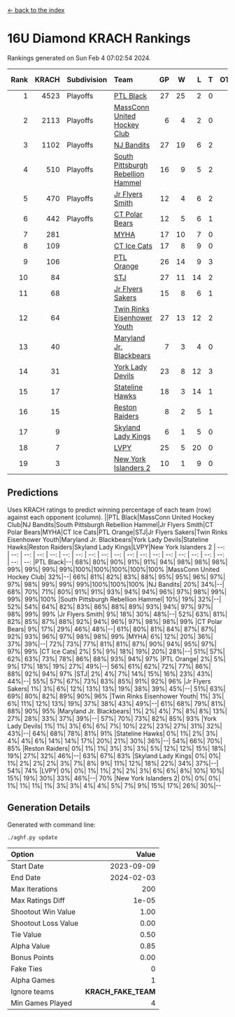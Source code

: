 [<- back to the index](readme.md)
# 16U Diamond KRACH Rankings
Rankings generated on Sun Feb  4 07:02:54 2024.

Rank|KRACH|Subdivision|Team|GP|W|L|T|OTW|OTL|SoS|Exp Wins|Win Diff
---:|---:|:---|:---|---:|---:|---:|---:|---:|---:|---:|---:|---:
1|4523|Playoffs|[PTL Black](https://gamesheetstats.com/seasons/3663/teams/140833/schedule)|27|25|2|0|2|0|431|25.8|-0.0
2|2113|Playoffs|[MassConn United Hockey Club](https://gamesheetstats.com/seasons/3663/teams/140835/schedule)|6|4|2|0|0|0|1639|4.8|-0.0
3|1102|Playoffs|[NJ Bandits](https://gamesheetstats.com/seasons/3663/teams/140836/schedule)|27|19|6|2|0|2|815|20.8|-0.0
4|510|Playoffs|[South Pittsburgh Rebellion Hammel](https://gamesheetstats.com/seasons/3663/teams/140839/schedule)|16|9|5|2|0|0|773|10.8|-0.0
5|470|Playoffs|[Jr Flyers Smith](https://gamesheetstats.com/seasons/3663/teams/140837/schedule)|12|4|6|2|1|2|1458|5.8|-0.0
6|442|Playoffs|[CT Polar Bears](https://gamesheetstats.com/seasons/3663/teams/140834/schedule)|12|5|6|1|0|0|1163|6.3|-0.0
7|281||[MYHA](https://gamesheetstats.com/seasons/3663/teams/140838/schedule)|17|10|7|0|0|0|759|10.9|0.0
8|109||[CT Ice Cats](https://gamesheetstats.com/seasons/3663/teams/140846/schedule)|17|8|9|0|0|1|671|8.9|0.0
9|106||[PTL Orange](https://gamesheetstats.com/seasons/3663/teams/140842/schedule)|26|14|9|3|1|0|185|16.4|0.0
10|84||[STJ](https://gamesheetstats.com/seasons/3663/teams/140841/schedule)|27|11|14|2|0|1|970|12.9|0.0
11|68||[Jr Flyers Sakers](https://gamesheetstats.com/seasons/3663/teams/140843/schedule)|15|8|6|1|2|0|118|9.4|0.0
12|64||[Twin Rinks Eisenhower Youth](https://gamesheetstats.com/seasons/3663/teams/140847/schedule)|27|13|12|2|3|0|138|14.9|0.0
13|40||[Maryland Jr. Blackbears](https://gamesheetstats.com/seasons/3663/teams/140848/schedule)|7|3|4|0|0|1|658|3.9|0.0
14|31||[York Lady Devils](https://gamesheetstats.com/seasons/3663/teams/140845/schedule)|23|8|12|3|0|2|261|10.4|0.0
15|17||[Stateline Hawks](https://gamesheetstats.com/seasons/3663/teams/140840/schedule)|18|3|14|1|0|1|914|4.4|0.0
16|15||[Reston Raiders](https://gamesheetstats.com/seasons/3663/teams/140850/schedule)|8|2|5|1|1|0|41|3.4|0.0
17|9||[Skyland Lady Kings](https://gamesheetstats.com/seasons/3663/teams/140849/schedule)|6|1|5|0|1|0|53|1.9|0.0
18|7||[LVPY](https://gamesheetstats.com/seasons/3663/teams/140844/schedule)|25|5|20|0|0|1|472|5.9|0.0
19|3||[New York Islanders 2](https://gamesheetstats.com/seasons/3663/teams/140851/schedule)|10|1|9|0|0|0|62|1.9|0.0

## Predictions
Uses KRACH ratings to predict winning percentage of each team (row) against each opponent (column).
||PTL Black|MassConn United Hockey Club|NJ Bandits|South Pittsburgh Rebellion Hammel|Jr Flyers Smith|CT Polar Bears|MYHA|CT Ice Cats|PTL Orange|STJ|Jr Flyers Sakers|Twin Rinks Eisenhower Youth|Maryland Jr. Blackbears|York Lady Devils|Stateline Hawks|Reston Raiders|Skyland Lady Kings|LVPY|New York Islanders 2
| --: | --: | --: | --: | --: | --: | --: | --: | --: | --: | --: | --: | --: | --: | --: | --: | --: | --: | --: | --: 
|PTL Black|--| 68%| 80%| 90%| 91%| 91%| 94%| 98%| 98%| 98%| 99%| 99%| 99%| 99%|100%|100%|100%|100%|100%
|MassConn United Hockey Club| 32%|--| 66%| 81%| 82%| 83%| 88%| 95%| 95%| 96%| 97%| 97%| 98%| 99%| 99%| 99%|100%|100%|100%
|NJ Bandits| 20%| 34%|--| 68%| 70%| 71%| 80%| 91%| 91%| 93%| 94%| 94%| 96%| 97%| 98%| 99%| 99%| 99%|100%
|South Pittsburgh Rebellion Hammel| 10%| 19%| 32%|--| 52%| 54%| 64%| 82%| 83%| 86%| 88%| 89%| 93%| 94%| 97%| 97%| 98%| 99%| 99%
|Jr Flyers Smith|  9%| 18%| 30%| 48%|--| 52%| 63%| 81%| 82%| 85%| 87%| 88%| 92%| 94%| 96%| 97%| 98%| 98%| 99%
|CT Polar Bears|  9%| 17%| 29%| 46%| 48%|--| 61%| 80%| 81%| 84%| 87%| 87%| 92%| 93%| 96%| 97%| 98%| 98%| 99%
|MYHA|  6%| 12%| 20%| 36%| 37%| 39%|--| 72%| 73%| 77%| 81%| 81%| 87%| 90%| 94%| 95%| 97%| 97%| 99%
|CT Ice Cats|  2%|  5%|  9%| 18%| 19%| 20%| 28%|--| 51%| 57%| 62%| 63%| 73%| 78%| 86%| 88%| 93%| 94%| 97%
|PTL Orange|  2%|  5%|  9%| 17%| 18%| 19%| 27%| 49%|--| 56%| 61%| 62%| 72%| 77%| 86%| 88%| 92%| 94%| 97%
|STJ|  2%|  4%|  7%| 14%| 15%| 16%| 23%| 43%| 44%|--| 55%| 57%| 67%| 73%| 83%| 85%| 91%| 92%| 96%
|Jr Flyers Sakers|  1%|  3%|  6%| 12%| 13%| 13%| 19%| 38%| 39%| 45%|--| 51%| 63%| 69%| 80%| 82%| 89%| 90%| 96%
|Twin Rinks Eisenhower Youth|  1%|  3%|  6%| 11%| 12%| 13%| 19%| 37%| 38%| 43%| 49%|--| 61%| 68%| 79%| 81%| 88%| 90%| 95%
|Maryland Jr. Blackbears|  1%|  2%|  4%|  7%|  8%|  8%| 13%| 27%| 28%| 33%| 37%| 39%|--| 57%| 70%| 73%| 82%| 85%| 93%
|York Lady Devils|  1%|  1%|  3%|  6%|  6%|  7%| 10%| 22%| 23%| 27%| 31%| 32%| 43%|--| 64%| 68%| 78%| 81%| 91%
|Stateline Hawks|  0%|  1%|  2%|  3%|  4%|  4%|  6%| 14%| 14%| 17%| 20%| 21%| 30%| 36%|--| 54%| 66%| 70%| 85%
|Reston Raiders|  0%|  1%|  1%|  3%|  3%|  3%|  5%| 12%| 12%| 15%| 18%| 19%| 27%| 32%| 46%|--| 63%| 67%| 83%
|Skyland Lady Kings|  0%|  0%|  1%|  2%|  2%|  2%|  3%|  7%|  8%|  9%| 11%| 12%| 18%| 22%| 34%| 37%|--| 54%| 74%
|LVPY|  0%|  0%|  1%|  1%|  2%|  2%|  3%|  6%|  6%|  8%| 10%| 10%| 15%| 19%| 30%| 33%| 46%|--| 70%
|New York Islanders 2|  0%|  0%|  0%|  1%|  1%|  1%|  1%|  3%|  3%|  4%|  4%|  5%|  7%|  9%| 15%| 17%| 26%| 30%|--

## Generation Details

Generated with command line:
```
./aghf.py update
```

| Option | Value |
| :----- | ----: |
| Start Date | 2023-09-09 |
| End Date | 2024-02-03 |
| Max Iterations | 200 |
| Max Ratings Diff | 1e-05 |
| Shootout Win Value | 1.00 |
| Shootout Loss Value | 0.00 |
| Tie Value | 0.50 |
| Alpha Value | 0.85 |
| Bonus Points | 0.00 |
| Fake Ties | 0 |
| Alpha Games | 1 |
| Ignore teams | __KRACH_FAKE_TEAM__ |
| Min Games Played | 4 |

